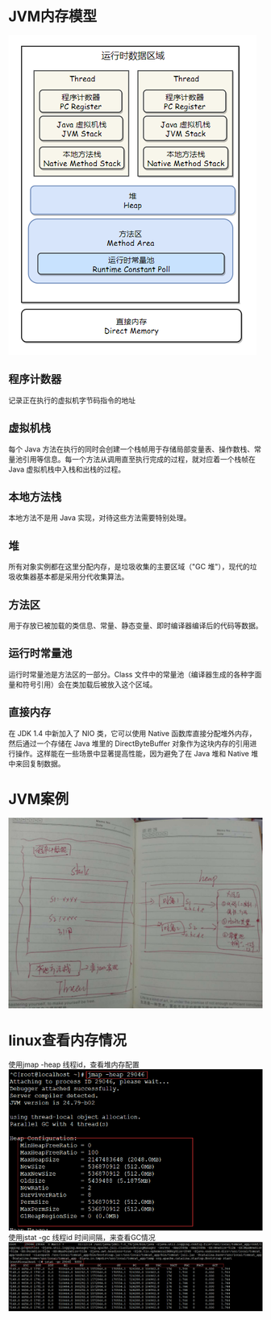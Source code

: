 # JVM内存模型
![JVM内存模型](https://github.com/liuyanliang2015/BertNote/blob/master/pics/JVM.png)

## 程序计数器
记录正在执行的虚拟机字节码指令的地址
## 虚拟机栈
每个 Java 方法在执行的同时会创建一个栈帧用于存储局部变量表、操作数栈、常量池引用等信息。每一个方法从调用直至执行完成的过程，就对应着一个栈帧在 Java 虚拟机栈中入栈和出栈的过程。
## 本地方法栈
本地方法不是用 Java 实现，对待这些方法需要特别处理。
## 堆
所有对象实例都在这里分配内存，是垃圾收集的主要区域（"GC 堆"），现代的垃圾收集器基本都是采用分代收集算法。
## 方法区
用于存放已被加载的类信息、常量、静态变量、即时编译器编译后的代码等数据。
## 运行时常量池
运行时常量池是方法区的一部分。Class 文件中的常量池（编译器生成的各种字面量和符号引用）会在类加载后被放入这个区域。
## 直接内存
在 JDK 1.4 中新加入了 NIO 类，它可以使用 Native 函数库直接分配堆外内存，然后通过一个存储在 Java 堆里的 DirectByteBuffer 对象作为这块内存的引用进行操作。这样能在一些场景中显著提高性能，因为避免了在 Java 堆和 Native 堆中来回复制数据。

# JVM案例
![JVM内存模型案例](https://github.com/liuyanliang2015/BertNote/blob/master/pics/JVM-demo.png)

# linux查看内存情况
使用jmap -heap 线程id，查看堆内存配置
![linux查看堆配置](https://github.com/liuyanliang2015/BertNote/blob/master/pics/jmap-heap.png)
使用jstat -gc 线程id  时间间隔，来查看GC情况
![linux查看GC情况](https://github.com/liuyanliang2015/BertNote/blob/master/pics/jstat-gc.png)




